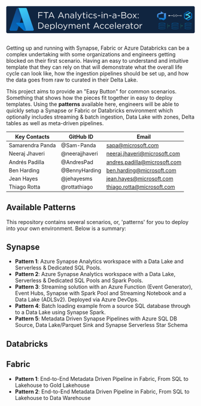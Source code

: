 ## <img src="Assets/images/ftaanalyticsinabox.png" alt="FTA Analytics-in-a-Box: Deployment Accelerator" style="float: left; margin-right:10px;" />
&nbsp;

Getting up and running with Synapse, Fabric or Azure Databricks can be a complex undertaking with some organizations and engineers getting blocked on their first scenario. Having an easy to understand and intuitive template that they can rely on that will demonstrate what the overall life cycle can look like, how the ingestion pipelines should be set up, and how the data goes from raw to curated in their Delta Lake.  

This project aims to provide an "Easy Button" for common scenarios. Something that shows how the pieces fit together in easy to deploy templates. Using the **patterns** available here, engineers will be able to quickly setup a Synapse or Fabric or Databricks environment which optionally includes streaming & batch ingestion, Data Lake with zones, Delta tables as well as meta-driven pipelines.

| Key Contacts | GitHub ID | Email |
|--------------|------|-----------|
| Samarendra Panda | @Sam-Panda | sapa@microsoft.com | 
| Neeraj Jhaveri | @neerajjhaveri | neeraj.jhaveri@microsoft.com | 
| Andrés Padilla | @AndresPad | andres.padilla@microsoft.com | 
| Ben Harding | @BennyHarding | ben.harding@microsoft.com
| Jean Hayes | @jehayesms | jean.hayes@microsoft.com |
| Thiago Rotta | @rottathiago | thiago.rotta@microsoft.com |

##
## Available Patterns
This repository contains several scenarios, or, 'patterns' for you to deploy into your own environment. Below is a summary:

## Synapse
* **Pattern 1**: Azure Synapse Analytics workspace with a Data Lake and Serverless & Dedicated SQL Pools.
* **Pattern 2**: Azure Synapse Analytics workspace with a Data Lake, Serverless & Dedicated SQL Pools and Spark Pools.
* **Pattern 3**: Streaming solution with an Azure Function (Event Generator), Event Hubs, Synapse with Spark Pool and Streaming Notebook and a Data Lake (ADLSv2). Deployed via Azure DevOps.
* **Pattern 4**: Batch loading example from a source SQL database through to a Data Lake using Synapse Spark.
* **Pattern 5**: Metadata Driven Synapse Pipelines with Azure SQL DB Source, Data Lake/Parquet Sink and Synapse Serverless Star Schema

## Databricks

## Fabric
* **Pattern 1**:  End-to-End Metadata Driven Pipeline in Fabric, From SQL to Lakehouse to Gold Lakehouse
* **Pattern 2**:  End-to-End Metadata Driven Pipeline in Fabric, From SQL to Lakehouse to Data Warehouse